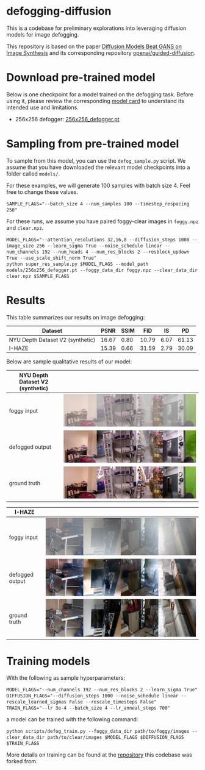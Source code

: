 # defogging-diffusion

This is a codebase for preliminary explorations into leveraging diffusion models for image defogging.

This repository is based on the paper [Diffusion Models Beat GANS on Image Synthesis](http://arxiv.org/abs/2105.05233) and its corresponding repository [openai/guided-diffusion](https://github.com/openai/guided-diffusion).

# Download pre-trained model

Below is one checkpoint for a model trained on the defogging task. Before using it, please review the corresponding [model card](model-card.md) to understand its intended use and limitations.

 * 256x256 defogger: [256x256_defogger.pt](https://drive.google.com/file/d/19wXyyjfH0yDwQFgcyHT7AFhhzN4w7bR0/view)

# Sampling from pre-trained model

To sample from this model, you can use the `defog_sample.py` script.
We assume that you have downloaded the relevant model checkpoints into a folder called `models/`.

For these examples, we will generate 100 samples with batch size 4. Feel free to change these values.

```
SAMPLE_FLAGS="--batch_size 4 --num_samples 100 --timestep_respacing 250"
```

For these runs, we assume you have paired foggy-clear images in `foggy.npz` and `clear.npz`.
 
```
MODEL_FLAGS="--attention_resolutions 32,16,8 --diffusion_steps 1000 --image_size 256 --learn_sigma True --noise_schedule linear --num_channels 192 --num_heads 4 --num_res_blocks 2 --resblock_updown True --use_scale_shift_norm True"
python super_res_sample.py $MODEL_FLAGS --model_path models/256x256_defogger.pt --foggy_data_dir foggy.npz --clear_data_dir clear.npz $SAMPLE_FLAGS
```

# Results

This table summarizes our results on image defogging:

| Dataset                          | PSNR  | SSIM | FID   | IS   | PD    |
|----------------------------------|-------|------|-------|------|-------|
| NYU Depth Dataset V2 (synthetic) | 16.67 | 0.80 | 10.79 | 6.07 | 61.13 |
| I-HAZE                           | 15.39 | 0.66 | 31.59 | 2.79 | 30.09 |

Below are sample qualitative results of our model:

| NYU Depth Dataset V2 (synthetic) | |
|-|-|
| foggy input     | ![](https://github.com/RyanCaesarRamos/defogging-diffusion/blob/main/sample_results/nyu/foggy_input.png?raw=true)    |
| defogged output | ![](https://github.com/RyanCaesarRamos/defogging-diffusion/blob/main/sample_results/nyu/defogged_output.png?raw=true) |
| ground truth    | ![](https://github.com/RyanCaesarRamos/defogging-diffusion/blob/main/sample_results/nyu/ground_truth.png?raw=true)    |

| I-HAZE | |
|-|-|
| foggy input     | ![](https://github.com/RyanCaesarRamos/defogging-diffusion/blob/main/sample_results/ihaze/foggy_input.png?raw=true)     |
| defogged output | ![](https://github.com/RyanCaesarRamos/defogging-diffusion/blob/main/sample_results/ihaze/defogged_output.png?raw=true) |
| ground truth    | ![](https://github.com/RyanCaesarRamos/defogging-diffusion/blob/main/sample_results/ihaze/ground_truth.png?raw=true)    |

# Training models

With the following as sample hyperparameters:

```
MODEL_FLAGS="--num_channels 192 --num_res_blocks 2 --learn_sigma True"
DIFFUSION_FLAGS="--diffusion_steps 1000 --noise_schedule linear --rescale_learned_sigmas False --rescale_timesteps False"
TRAIN_FLAGS="--lr 3e-4 --batch_size 4 --lr_anneal_steps 700"
```

a model can be trained with the following command:

```
python scripts/defog_train.py --foggy_data_dir path/to/foggy/images --clear_data_dir path/to/clear/images $MODEL_FLAGS $DIFFUSION_FLAGS $TRAIN_FLAGS
```

More details on training can be found at the [repository](https://github.com/openai/guided-diffusion) this codebase was forked from.
